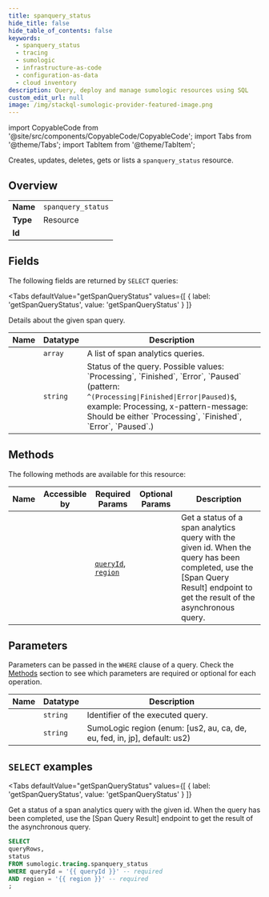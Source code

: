 ```yaml
--- 
title: spanquery_status
hide_title: false
hide_table_of_contents: false
keywords:
  - spanquery_status
  - tracing
  - sumologic
  - infrastructure-as-code
  - configuration-as-data
  - cloud inventory
description: Query, deploy and manage sumologic resources using SQL
custom_edit_url: null
image: /img/stackql-sumologic-provider-featured-image.png
---
```


import CopyableCode from '@site/src/components/CopyableCode/CopyableCode';
import Tabs from '@theme/Tabs';
import TabItem from '@theme/TabItem';

Creates, updates, deletes, gets or lists a <code>spanquery_status</code> resource.

## Overview
<table><tbody>
<tr><td><b>Name</b></td><td><code>spanquery_status</code></td></tr>
<tr><td><b>Type</b></td><td>Resource</td></tr>
<tr><td><b>Id</b></td><td><CopyableCode code="sumologic.tracing.spanquery_status" /></td></tr>
</tbody></table>

## Fields

The following fields are returned by `SELECT` queries:

<Tabs
    defaultValue="getSpanQueryStatus"
    values={[
        { label: 'getSpanQueryStatus', value: 'getSpanQueryStatus' }
    ]}
>
<TabItem value="getSpanQueryStatus">

Details about the given span query.

<table>
<thead>
    <tr>
    <th>Name</th>
    <th>Datatype</th>
    <th>Description</th>
    </tr>
</thead>
<tbody>
<tr>
    <td><CopyableCode code="queryRows" /></td>
    <td><code>array</code></td>
    <td>A list of span analytics queries.</td>
</tr>
<tr>
    <td><CopyableCode code="status" /></td>
    <td><code>string</code></td>
    <td>Status of the query. Possible values: `Processing`, `Finished`, `Error`, `Paused` (pattern: <code>^(Processing|Finished|Error|Paused)$</code>, example: Processing, x-pattern-message: Should be either `Processing`, `Finished`, `Error`, `Paused`.)</td>
</tr>
</tbody>
</table>
</TabItem>
</Tabs>

## Methods

The following methods are available for this resource:

<table>
<thead>
    <tr>
    <th>Name</th>
    <th>Accessible by</th>
    <th>Required Params</th>
    <th>Optional Params</th>
    <th>Description</th>
    </tr>
</thead>
<tbody>
<tr>
    <td><a href="#getSpanQueryStatus"><CopyableCode code="getSpanQueryStatus" /></a></td>
    <td><CopyableCode code="select" /></td>
    <td><a href="#parameter-queryId"><code>queryId</code></a>, <a href="#parameter-region"><code>region</code></a></td>
    <td></td>
    <td>Get a status of a span analytics query with the given id. When the query has been completed, use the [Span Query Result] endpoint to get the result of the asynchronous query.</td>
</tr>
</tbody>
</table>

## Parameters

Parameters can be passed in the `WHERE` clause of a query. Check the [Methods](#methods) section to see which parameters are required or optional for each operation.

<table>
<thead>
    <tr>
    <th>Name</th>
    <th>Datatype</th>
    <th>Description</th>
    </tr>
</thead>
<tbody>
<tr id="parameter-queryId">
    <td><CopyableCode code="queryId" /></td>
    <td><code>string</code></td>
    <td>Identifier of the executed query.</td>
</tr>
<tr id="parameter-region">
    <td><CopyableCode code="region" /></td>
    <td><code>string</code></td>
    <td>SumoLogic region (enum: [us2, au, ca, de, eu, fed, in, jp], default: us2)</td>
</tr>
</tbody>
</table>

## `SELECT` examples

<Tabs
    defaultValue="getSpanQueryStatus"
    values={[
        { label: 'getSpanQueryStatus', value: 'getSpanQueryStatus' }
    ]}
>
<TabItem value="getSpanQueryStatus">

Get a status of a span analytics query with the given id. When the query has been completed, use the [Span Query Result] endpoint to get the result of the asynchronous query.

```sql
SELECT
queryRows,
status
FROM sumologic.tracing.spanquery_status
WHERE queryId = '{{ queryId }}' -- required
AND region = '{{ region }}' -- required
;
```
</TabItem>
</Tabs>
